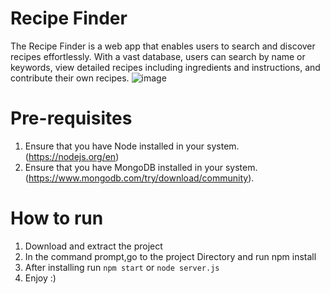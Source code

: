# Recipe Finder
The Recipe Finder is a web app that enables users to search and discover recipes effortlessly. With a vast database, users can search by name or keywords, view detailed recipes including ingredients and instructions, and contribute their own recipes. 
![image](https://github.com/sarthakvs/recipe_Finder/assets/98168713/ef0ed719-26c5-4c9d-a538-24f45e6f7596)

# Pre-requisites
1. Ensure that you have Node installed in your system.(https://nodejs.org/en)
2. Ensure that you have MongoDB installed in your system.(https://www.mongodb.com/try/download/community).
# How to run
1. Download and extract the project
2. In the command prompt,go to the project Directory and run npm install
3. After installing run `npm start` or `node server.js`
4. Enjoy :)
